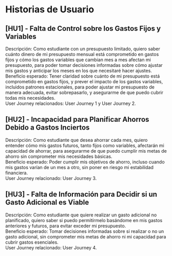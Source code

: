 # Historias de Usuario

## [HU1] - Falta de Control sobre los Gastos Fijos y Variables
Descripción: Como estudiante con un presupuesto limitado, quiero saber cuánto dinero de mi presupuesto mensual está comprometido en gastos fijos y cómo los gastos variables que cambian mes a mes afectan mi presupuesto, para poder tomar decisiones informadas sobre cómo ajustar mis gastos y anticipar los meses en los que necesitaré hacer ajustes.   
Beneficio esperado: Tener claridad sobre cuánto de mi presupuesto está comprometido en gastos fijos, y prever el impacto de los gastos variables, incluidos patrones estacionales, para poder ajustar mi presupuesto de manera adecuada, evitar sobrepasarlo, y asegurarme de que puedo cubrir todas mis necesidades.  
User Journey relacionados: User Journey 1 y User Journey 2. 

## [HU2] - Incapacidad para Planificar Ahorros Debido a Gastos Inciertos
Descripción: Como estudiante que desea ahorrar cada mes, quiero entender cómo mis gastos futuros, tanto fijos como variables, afectarán mi capacidad de ahorrar, para asegurarme de que puedo cumplir mis metas de ahorro sin comprometer mis necesidades básicas.  
Beneficio esperado: Poder cumplir mis objetivos de ahorro, incluso cuando mis gastos varían de un mes a otro, sin poner en riesgo mi estabilidad financiera.  
User Journey relacionado: User Journey 3.  

## [HU3] - Falta de Información para Decidir si un Gasto Adicional es Viable
Descripción: Como estudiante que quiere realizar un gasto adicional no planificado, quiero saber si puedo permitírmelo basándome en mis gastos anteriores y futuros, para evitar exceder mi presupuesto.  
Beneficio esperado: Tomar decisiones informadas sobre si realizar o no un gasto adicional, sin comprometer mis metas de ahorro ni mi capacidad para cubrir gastos esenciales.  
User Journey relacionado: User Journey 4. 